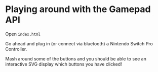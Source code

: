 # Playing around with the Gamepad API

Open `index.html`

Go ahead and plug in (or connect via bluetooth) a Nintendo Switch Pro Controller.

Mash around some of the buttons and you should be able to see an interactive SVG display which buttons you have clicked!
